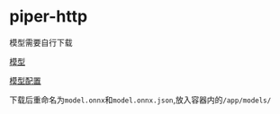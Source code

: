 # piper-http
模型需要自行下载

[模型](https://huggingface.co/rhasspy/piper-voices/resolve/v1.0.0/zh/zh_CN/huayan/medium/zh_CN-huayan-medium.onnx?download=true)

[模型配置](https://huggingface.co/rhasspy/piper-voices/resolve/v1.0.0/zh/zh_CN/huayan/medium/zh_CN-huayan-medium.onnx.json?download=true)

下载后重命名为`model.onnx`和`model.onnx.json`,放入容器内的`/app/models/`